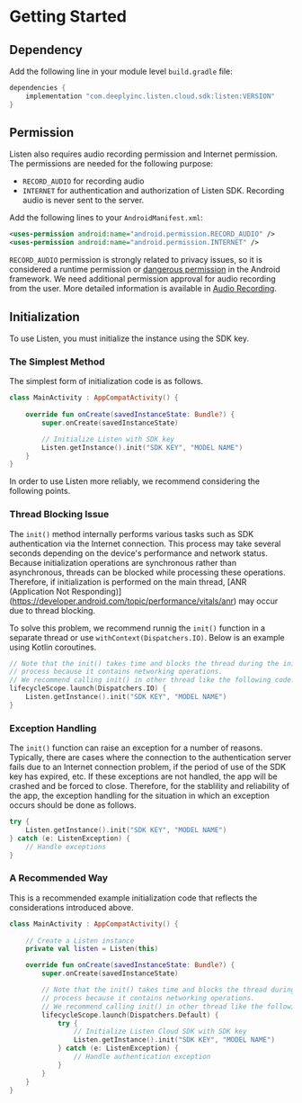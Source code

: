 # Getting Started

## Dependency

Add the following line in your module level `build.gradle` file:

```groovy
dependencies {
    implementation "com.deeplyinc.listen.cloud.sdk:listen:VERSION"
}
```



## Permission

Listen also requires audio recording permission and Internet permission.
The permissions are needed for the following purpose:

- `RECORD_AUDIO` for recording audio
- `INTERNET` for authentication and authorization of Listen SDK. Recording audio is never sent to the server.

Add the following lines to your `AndroidManifest.xml`:

```xml
<uses-permission android:name="android.permission.RECORD_AUDIO" />
<uses-permission android:name="android.permission.INTERNET" />
```

`RECORD_AUDIO` permission is strongly related to privacy issues, so it is considered a runtime permission or [dangerous permission](https://developer.android.com/guide/topics/permissions/overview#runtime) in the Android framework. 
We need additional permission approval for audio recording from the user.
More detailed information is available in [Audio Recording](audio-recording).



## Initialization

To use Listen, you must initialize the instance using the SDK key.


### The Simplest Method

The simplest form of initialization code is as follows.

```kotlin
class MainActivity : AppCompatActivity() {
    
    override fun onCreate(savedInstanceState: Bundle?) {
        super.onCreate(savedInstanceState)

        // Initialize Listen with SDK key
        Listen.getInstance().init("SDK KEY", "MODEL NAME")
    }
}
```

In order to use Listen more reliably, we recommend considering the following points.


### Thread Blocking Issue

The `init()` method internally performs various tasks such as SDK authentication via the Internet connection. 
This process may take several seconds depending on the device's performance and network status.
Because initialization operations are synchronous rather than asynchronous, threads can be blocked while processing these operations.
Therefore, if initialization is performed on the main thread, [ANR (Application Not Responding)] (https://developer.android.com/topic/performance/vitals/anr) may occur due to thread blocking.

To solve this problem, we recommend runnig the `init()` function in a separate thread or use `withContext(Dispatchers.IO)`.
Below is an example using Kotlin coroutines.

```kotlin
// Note that the init() takes time and blocks the thread during the initialization
// process because it contains networking operations.
// We recommend calling init() in other thread like the following code.
lifecycleScope.launch(Dispatchers.IO) {
    Listen.getInstance().init("SDK KEY", "MODEL NAME")
}
```


### Exception Handling

The `init()` function can raise an exception for a number of reasons.
Typically, there are cases where the connection to the authentication server fails due to an Internet connection problem, if the period of use of the SDK key has expired, etc.
If these exceptions are not handled, the app will be crashed and be forced to close.
Therefore, for the stablility and reliability of the app, the exception handling for the situation in which an exception occurs should be done as follows.

```kotlin
try {
    Listen.getInstance().init("SDK KEY", "MODEL NAME")
} catch (e: ListenException) {
    // Handle exceptions
}
```


### A Recommended Way

This is a recommended example initialization code that reflects the considerations introduced above.

```kotlin
class MainActivity : AppCompatActivity() {
    
    // Create a Listen instance
    private val listen = Listen(this)

    override fun onCreate(savedInstanceState: Bundle?) {
        super.onCreate(savedInstanceState)

        // Note that the init() takes time and blocks the thread during the initialization
        // process because it contains networking operations.
        // We recommend calling init() in other thread like the following code.
        lifecycleScope.launch(Dispatchers.Default) {
            try {
                // Initialize Listen Cloud SDK with SDK key
                Listen.getInstance().init("SDK KEY", "MODEL NAME")
            } catch (e: ListenException) {
                // Handle authentication exception
            }
        }
    }
}
```
